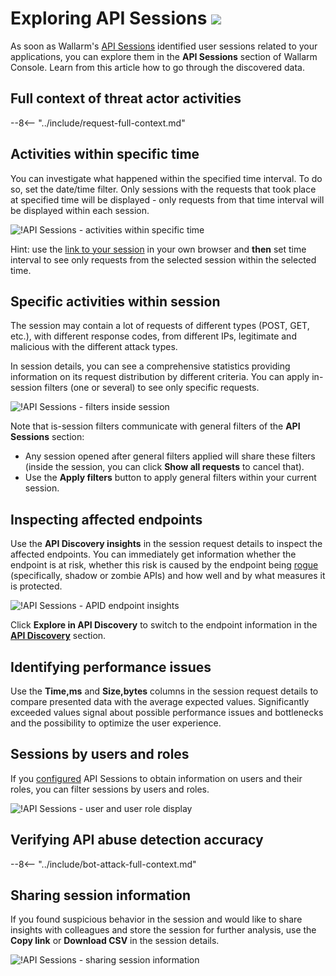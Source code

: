 [link-attacks]:                 ../user-guides/events/check-attack.md
[link-incidents]:               ../user-guides/events/check-incident.md
[link-sessions]:                ../api-sessions/overview.md
[link-api-abuse-prevention]:    ../api-abuse-prevention/overview.md
[img-api-sessions-api-abuse]:   ../images/api-sessions/api-sessions-api-abuse.png

# Exploring API Sessions <a href="../../about-wallarm/subscription-plans/#waap-and-advanced-api-security"><img src="../../images/api-security-tag.svg" style="border: none;"></a>

As soon as Wallarm's [API Sessions](overview.md) identified user sessions related to your applications, you can explore them in the **API Sessions** section of Wallarm Console. Learn from this article how to go through the discovered data.

## Full context of threat actor activities

--8<-- "../include/request-full-context.md"

## Activities within specific time

You can investigate what happened within the specified time interval. To do so, set the date/time filter. Only sessions with the requests that took place at specified time will be displayed - only requests from that time interval will be displayed within each session.

![!API Sessions - activities within specific time](../images/api-sessions/api-sessions-timeframe.png)

Hint: use the [link to your session](#sharing-session-information) in your own browser and **then** set time interval to see only requests from the selected session within the selected time.

## Specific activities within session

The session may contain a lot of requests of different types (POST, GET, etc.), with different response codes, from different IPs, legitimate and malicious with the different attack types.

In session details, you can see a comprehensive statistics providing information on its request distribution by different criteria. You can apply in-session filters (one or several) to see only specific requests.

![!API Sessions - filters inside session](../images/api-sessions/api-sessions-inline-filters.png)

Note that is-session filters communicate with general filters of the **API Sessions** section: 

* Any session opened after general filters applied will share these filters (inside the session, you can click **Show all requests** to cancel that).
* Use the **Apply filters** button to apply general filters within your current session.

## Inspecting affected endpoints

Use the **API Discovery insights** in the session request details to inspect the affected endpoints. You can immediately get information whether the endpoint is at risk, whether this risk is caused by the endpoint being [rogue](../api-discovery/rogue-api.md) (specifically, shadow or zombie APIs) and how well and by what measures it is protected.

![!API Sessions - APID endpoint insights](../images/api-sessions/api-sessions-apid-insight.png)

Click **Explore in API Discovery** to switch to the endpoint information in the [**API Discovery**](../api-discovery/overview.md) section.

## Identifying performance issues

Use the **Time,ms** and **Size,bytes** columns in the session request details to compare presented data with the average expected values. Significantly exceeded values signal about possible performance issues and bottlenecks and the possibility to optimize the user experience.

## Sessions by users and roles

If you [configured](setup.md#users-and-roles) API Sessions to obtain information on users and their roles, you can filter sessions by users and roles.

![!API Sessions - user and user role display](../images/api-sessions/api-sessions-user-role-display.png)

## Verifying API abuse detection accuracy

--8<-- "../include/bot-attack-full-context.md"

## Sharing session information

If you found suspicious behavior in the session and would like to share insights with colleagues and store the session for further analysis, use the **Copy link** or **Download CSV** in the session details.

![!API Sessions - sharing session information](../images/api-sessions/api-sessions-share.png)
